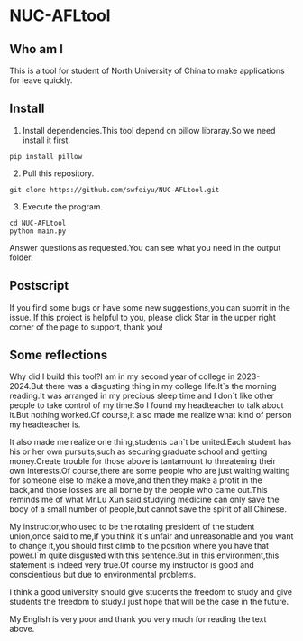 # NUC-AFLtool
## Who am I
This is a tool for student of North University of China to make applications for leave quickly.
## Install
1. Install dependencies.This tool depend on pillow libraray.So we need install it first.
```
pip install pillow
```
2. Pull this repository.
```
git clone https://github.com/swfeiyu/NUC-AFLtool.git
```
3. Execute the program.
```
cd NUC-AFLtool
python main.py
```
Answer questions as requested.You can see what you need in the output folder.
## Postscript
If you find some bugs or have some new suggestions,you can submit in the issue.
If this project is helpful to you, please click Star in the upper right corner of the page to support, thank you!
## Some reflections
Why did I build this tool?I am in my second year of college in 2023-2024.But there was a disgusting thing in my college life.It\`s the morning reading.It was arranged in my precious sleep time and I don\`t like other people to take control of my time.So I found my headteacher to talk about it.But nothing worked.Of course,it also made me realize what kind of person my headteacher is.

It also made me realize one thing,students can\`t be united.Each student has his or her own pursuits,such as securing graduate school and getting money.Create trouble for those above is tantamount to threatening their own interests.Of course,there are some people who are just waiting,waiting for someone else to make a move,and then they make a profit in the back,and those losses are all borne by the people who came out.This reminds me of what Mr.Lu Xun said,studying medicine can only save the body of a small number of people,but cannot save the spirit of all Chinese.

My instructor,who used to be the rotating president of the student union,once said to me,if you think it\`s unfair and unreasonable and you want to change it,you should first climb to the position where you have that power.I\`m quite disgusted with this sentence.But in this environment,this statement is indeed very true.Of course my instructor is good and conscientious but due to environmental problems.

I think a good university should give students the freedom to study and give students the freedom to study.I just hope that will be the case in the future.

My English is very poor and thank you very much for reading the text above.
